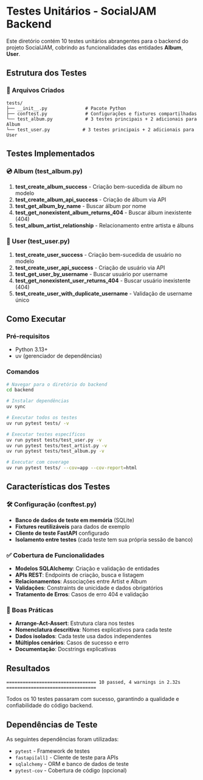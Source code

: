 # Testes Unitários - SocialJAM Backend

Este diretório contém 10 testes unitários abrangentes para o backend do projeto SocialJAM, cobrindo as funcionalidades das entidades **Album**, **User**.

## Estrutura dos Testes

### 📁 Arquivos Criados

```
tests/
├── __init__.py              # Pacote Python
├── conftest.py              # Configurações e fixtures compartilhadas
└── test_album.py            # 3 testes principais + 2 adicionais para Album
└── test_user.py            # 3 testes principais + 2 adicionais para User
```

## Testes Implementados

### 💿 Album (test_album.py)
1. **test_create_album_success** - Criação bem-sucedida de álbum no modelo
2. **test_create_album_api_success** - Criação de álbum via API
3. **test_get_album_by_name** - Buscar álbum por nome
4. **test_get_nonexistent_album_returns_404** - Buscar álbum inexistente (404)
5. **test_album_artist_relationship** - Relacionamento entre artista e álbuns

### 👤 User (test_user.py)
1. **test_create_user_success** - Criação bem-sucedida de usuário no modelo
2. **test_create_user_api_success** - Criação de usuário via API
3. **test_get_user_by_username** - Buscar usuário por username
4. **test_get_nonexistent_user_returns_404** - Buscar usuário inexistente (404)
5. **test_create_user_with_duplicate_username** - Validação de username único

## Como Executar

### Pré-requisitos
- Python 3.13+
- uv (gerenciador de dependências)

### Comandos

```bash
# Navegar para o diretório do backend
cd backend

# Instalar dependências
uv sync

# Executar todos os testes
uv run pytest tests/ -v

# Executar testes específicos
uv run pytest tests/test_user.py -v
uv run pytest tests/test_artist.py -v
uv run pytest tests/test_album.py -v

# Executar com coverage
uv run pytest tests/ --cov=app --cov-report=html
```

## Características dos Testes

### 🛠️ Configuração (conftest.py)
- **Banco de dados de teste em memória** (SQLite)
- **Fixtures reutilizáveis** para dados de exemplo
- **Cliente de teste FastAPI** configurado
- **Isolamento entre testes** (cada teste tem sua própria sessão de banco)

### ✅ Cobertura de Funcionalidades
- **Modelos SQLAlchemy**: Criação e validação de entidades
- **APIs REST**: Endpoints de criação, busca e listagem
- **Relacionamentos**: Associações entre Artist e Album
- **Validações**: Constraints de unicidade e dados obrigatórios
- **Tratamento de Erros**: Casos de erro 404 e validação

### 🎯 Boas Práticas
- **Arrange-Act-Assert**: Estrutura clara nos testes
- **Nomenclatura descritiva**: Nomes explicativos para cada teste
- **Dados isolados**: Cada teste usa dados independentes
- **Múltiplos cenários**: Casos de sucesso e erro
- **Documentação**: Docstrings explicativas

## Resultados

```
================================= 10 passed, 4 warnings in 2.32s =================================
```

Todos os 10 testes passaram com sucesso, garantindo a qualidade e confiabilidade do código backend.

## Dependências de Teste

As seguintes dependências foram utilizadas:
- `pytest` - Framework de testes
- `fastapi[all]` - Cliente de teste para APIs
- `sqlalchemy` - ORM e banco de dados de teste
- `pytest-cov` - Cobertura de código (opcional)


